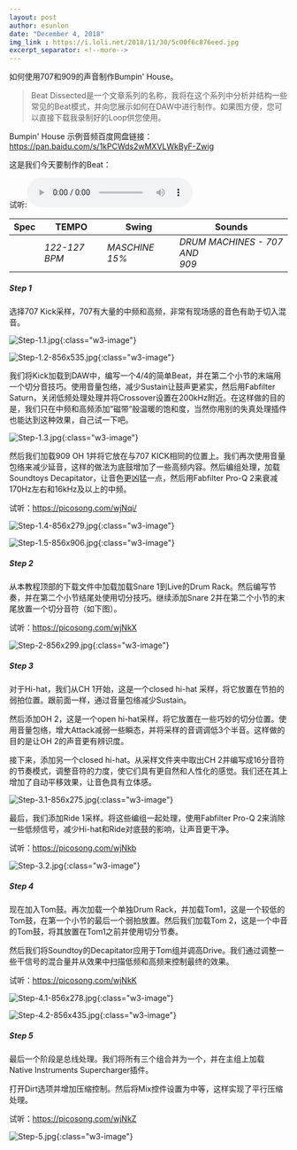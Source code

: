 ```yaml
---
layout: post
author: esunlon
date: "December 4, 2018"
img_link : https://i.loli.net/2018/11/30/5c00f6c876eed.jpg
excerpt_separator: <!--more-->
---
```

如何使用707和909的声音制作Bumpin' House。
<!--more-->
> Beat Dissected是一个文章系列的名称，我将在这个系列中分析并结构一些常见的Beat模式，并向您展示如何在DAW中进行制作。如果图方便，您可以直接下载我录制好的Loop供您使用。

Bumpin' House 示例音频百度网盘链接：https://pan.baidu.com/s/1kPCWds2wMXVLWkByF-Zwig

这是我们今天要制作的Beat：

试听:<audio controls>
  <source src="/assets/audio/Step-1.wav" type="audio/mp3">
Your browser does not support the audio element.
</audio>

| Spec | TEMPO         | Swing          | Sounds                             |
| ---- | ------------- | -------------- | ---------------------------------- |
|      | *122-127 BPM* | *MASCHINE 15%* | *DRUM MACHINES - 707 AND</br> 909* |


##### Step 1
选择707 Kick采样，707有大量的中频和高频，非常有现场感的音色有助于切入混音。

![Step-1.1.jpg](https://i.loli.net/2018/12/04/5c06364e58f1b.jpg){:class="w3-image"}

![Step-1.2-856x535.jpg](https://i.loli.net/2018/12/04/5c0636471c225.jpg){:class="w3-image"}

我们将Kick加载到DAW中，编写一个4/4的简单Beat，并在第二个小节的末端用一个切分音技巧。使用音量包络，减少Sustain让鼓声更紧实，然后用Fabfilter Saturn，关闭低频处理处理并将Crossover设置在200kHz附近。在这样做的目的是，我们只在中频和高频添加“磁带“般温暖的饱和度，当然你用别的失真处理插件也能达到这种效果，自己试一下吧。

![Step-1.3.jpg](https://i.loli.net/2018/12/04/5c06364d5bb78.jpg){:class="w3-image"}

然后我们加载909 OH 1并将它放在与707 KICK相同的位置上。我们再次使用音量包络来减少延音，这样的做法为底鼓增加了一些高频内容。然后编组处理，加载Soundtoys Decapitator，让音色更凶猛一点，然后用Fabfilter Pro-Q 2来衰减170Hz左右和16kHz及以上的中频。

试听：https://picosong.com/wjNqi/

![Step-1.4-856x279.jpg](https://i.loli.net/2018/12/04/5c063635bd7a5.jpg){:class="w3-image"}

![Step-1.5-856x906.jpg](https://i.loli.net/2018/12/04/5c063657708ee.jpg){:class="w3-image"}

##### Step 2

从本教程顶部的下载文件中加载加载Snare 1到Live的Drum Rack。然后编写节奏，并在第二个小节结尾处使用切分技巧。继续添加Snare 2并在第二个小节的末尾放置一个切分音符（如下图）。

试听：https://picosong.com/wjNkX

![Step-2-856x299.jpg](https://i.loli.net/2018/12/04/5c063633d3210.jpg){:class="w3-image"}

##### Step 3
对于Hi-hat，我们从CH 1开始，这是一个closed hi-hat 采样，将它放置在节拍的弱拍位置。跟前面一样，通过音量包络减少Sustain。

然后添加OH 2，这是一个open hi-hat采样，将它放置在一些巧妙的切分位置。使用音量包络，增大Attack减弱一些瞬态，并将采样的音调调低3个半音。这样做的目的是让OH 2的声音更有辨识度。

接下来，添加另一个closed hi-hat。从采样文件夹中取出CH 2并编写成16分音符的节奏模式，调整音符的力度，使它们具有更自然和人性化的感觉。我们还在其上增加了自动平移效果，让音色具有立体感。

![Step-3.1-856x275.jpg](https://i.loli.net/2018/12/04/5c06363dcdb04.jpg){:class="w3-image"}

最后，我们添加Ride 1采样。将这些编组一起处理，使用Fabfilter Pro-Q 2来消除一些低频信号，减少Hi-hat和Ride对底鼓的影响，让声音更干净。

试听：https://picosong.com/wjNkb

![Step-3.2.jpg](https://i.loli.net/2018/12/04/5c063661ed384.jpg){:class="w3-image"}

##### Step 4
现在加入Tom鼓。再次加载一个单独Drum Rack，并加载Tom1，这是一个较低的Tom鼓，在第一个小节的最后一个弱拍放置。然后我们加载Tom 2，这是一个中音的Tom鼓，将其放置在Tom1之前并使用切分节奏。

然后我们将Soundtoy的Decapitator应用于Tom组并调高Drive。我们通过调整一些干信号的混合量并从效果中扫描低频和高频来控制最终的效果。

试听：https://picosong.com/wjNkK

![Step-4.1-856x278.jpg](https://i.loli.net/2018/12/04/5c0636237dbb1.jpg){:class="w3-image"}

![Step-4.2-856x435.jpg](https://i.loli.net/2018/12/04/5c06361c99e2a.jpg){:class="w3-image"}

##### Step 5

最后一个阶段是总线处理。我们将所有三个组合并为一个，并在主组上加载Native Instruments Supercharger插件。

打开Dirt选项并增加压缩控制。然后将Mix控件设置为中等，这样实现了平行压缩处理。

试听：https://picosong.com/wjNkZ

![Step-5.jpg](https://i.loli.net/2018/12/04/5c063934d95b7.jpg){:class="w3-image"}
